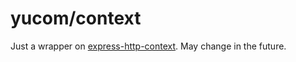 # yucom/context
Just a wrapper on [express-http-context](https://github.com/skonves/express-http-context#readme "Documentación en GitHub"). May change in the future.
